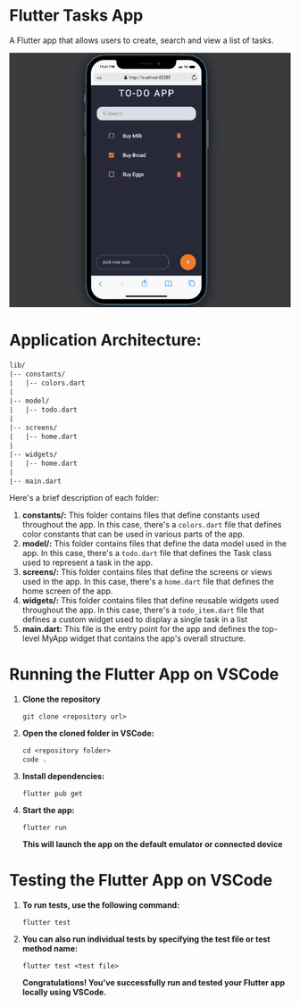 # Flutter Tasks App

A Flutter app that allows users to create, search and view a list of tasks.

![1678039036311](image/README/1678039036311.gif)

# Application Architecture:

```
lib/
|-- constants/
|   |-- colors.dart
|
|-- model/
|   |-- todo.dart
|
|-- screens/
|   |-- home.dart
|
|-- widgets/
|   |-- home.dart
|
|-- main.dart
```

Here's a brief description of each folder:

1. **constants/:** This folder contains files that define constants used throughout the app. In this case, there's a ``colors.dart`` file that defines color constants that can be used in various parts of the app.
2. **model/:** This folder contains files that define the data model used in the app. In this case, there's a ``todo.dart`` file that defines the Task class used to represent a task in the app.
3. **screens/:** This folder contains files that define the screens or views used in the app. In this case, there's a ``home.dart`` file that defines the home screen of the app.
4. **widgets/:** This folder contains files that define reusable widgets used throughout the app. In this case, there's a `todo_item.dart` file that defines a custom widget used to display a single task in a list
5. **main.dart:** This file is the entry point for the app and defines the top-level MyApp widget that contains the app's overall structure.

# Running the Flutter App on VSCode

1. **Clone the repository**

   ```
   git clone <repository url>

   ```
2. **Open the cloned folder in VSCode:**

   ```
   cd <repository folder>
   code .

   ```
3. **Install dependencies:**

   ```
   flutter pub get

   ```
4. **Start the app:**

   ```
   flutter run

   ```

   **This will launch the app on the default emulator or connected device**

# Testing the Flutter App on VSCode

1. **To run tests, use the following command:**

   ```
   flutter test
   ```
2. **You can also run individual tests by specifying the test file or test method name:**

   ```
   flutter test <test file>

   ```
   **Congratulations! You've successfully run and tested your Flutter app locally using VSCode.**
